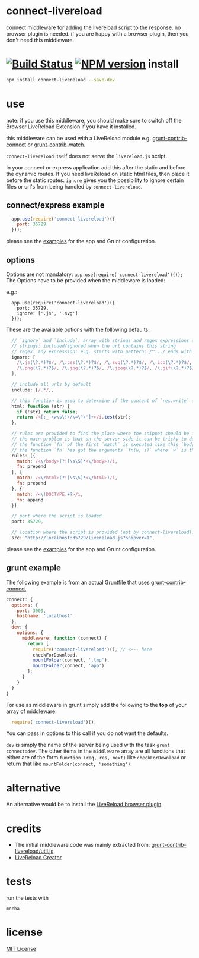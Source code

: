 connect-livereload
==================
connect middleware for adding the livereload script to the response.
no browser plugin is needed.
if you are happy with a browser plugin, then you don't need this middleware.

[![Build Status](https://travis-ci.org/intesso/connect-livereload.png)](https://travis-ci.org/intesso/connect-livereload)
[![NPM version](https://badge.fury.io/js/connect-livereload.png)](http://badge.fury.io/js/connect-livereload)
install
=======
```bash
npm install connect-livereload --save-dev
```

use
===
note: if you use this middleware, you should make sure to switch off the Browser LiveReload Extension if you have it installed.

this middleware can be used with a LiveReload module e.g. [grunt-contrib-connect](https://github.com/gruntjs/grunt-contrib-connect) or [grunt-contrib-watch](https://github.com/gruntjs/grunt-contrib-watch).

`connect-livereload` itself does not serve the `livereload.js` script.

In your connect or express application add this after the static and before the dynamic routes.
If you need liveReload on static html files, then place it before the static routes.
`ignore` gives you the possibility to ignore certain files or url's from being handled by `connect-livereload`.

## connect/express example
```javascript
  app.use(require('connect-livereload')({
    port: 35729
  }));
```

please see the [examples](https://github.com/intesso/connect-livereload/tree/master/examples) for the app and Grunt configuration.

## options
Options are not mandatory: `app.use(require('connect-livereload')());`
The Options have to be provided when the middleware is loaded:

e.g.:
```
  app.use(require('connect-livereload')({
    port: 35729,
    ignore: ['.js', '.svg']
  }));

```

These are the available options with the following defaults:

```javascript
  // `ignore` and `include`: array with strings and regex expressions elements.
  // strings: included/ignored when the url contains this string
  // regex: any expression: e.g. starts with pattern: /^.../ ends with pattern: /...$/
  ignore: [
    /\.js(\?.*)?$/, /\.css(\?.*)?$/, /\.svg(\?.*)?$/, /\.ico(\?.*)?$/, /\.woff(\?.*)?$/,
    /\.png(\?.*)?$/, /\.jpg(\?.*)?$/, /\.jpeg(\?.*)?$/, /\.gif(\?.*)?$/, /\.pdf(\?.*)?$/
  ],

  // include all urls by default
  include: [/.*/],

  // this function is used to determine if the content of `res.write` or `res.end` is html.
  html: function (str) {
    if (!str) return false;
    return /<[:_-\w\s\!\/\=\"\']+>/i.test(str);
  },

  // rules are provided to find the place where the snippet should be inserted.
  // the main problem is that on the server side it can be tricky to determine if a string will be valid html on the client.
  // the function `fn` of the first `match` is executed like this `body.replace(rule.match, rule.fn);`
  // the function `fn` has got the arguments `fn(w, s)` where `w` is the matches string and `s` is the snippet.
  rules: [{
    match: /<\/body>(?![\s\S]*<\/body>)/i,
    fn: prepend
  }, {
    match: /<\/html>(?![\s\S]*<\/html>)/i,
    fn: prepend
  }, {
    match: /<\!DOCTYPE.+?>/i,
    fn: append
  }],

  // port where the script is loaded
  port: 35729,

  // location where the script is provided (not by connect-livereload). Change this e.g. when serving livereload with a proxy.
  src: "http://localhost:35729/livereload.js?snipver=1",
```

please see the [examples](https://github.com/intesso/connect-livereload/tree/master/examples) for the app and Grunt configuration.


## grunt example

The following example is from an actual Gruntfile that uses [grunt-contrib-connect](https://github.com/gruntjs/grunt-contrib-connect)

```javascript
connect: {
  options: {
    port: 3000,
    hostname: 'localhost'
  },
  dev: {
    options: {
      middleware: function (connect) {
        return [
          require('connect-livereload')(), // <--- here
          checkForDownload,
          mountFolder(connect, '.tmp'),
          mountFolder(connect, 'app')
        ];
      }
    }
  }
}
```
For use as middleware in grunt simply add the following to the **top** of your array of middleware.

```javascript
  require('connect-livereload')(),
```
You can pass in options to this call if you do not want the defaults.

`dev` is simply the name of the server being used with the task `grunt connect:dev`. The other items in the `middleware` array are all functions that either are of the form `function (req, res, next)` like `checkForDownload` or return that like `mountFolder(connect, 'something')`.

alternative
===========
An alternative would be to install the [LiveReload browser plugin](https://chrome.google.com/webstore/detail/livereload/jnihajbhpnppcggbcgedagnkighmdlei).


credits
=======
* The initial middleware code was mainly extracted from: [grunt-contrib-livereload/util.js](https://github.com/gruntjs/grunt-contrib-livereload/blob/master/lib/utils.js)
* [LiveReload Creator](http://livereload.com/)

tests
=====
run the tests with
```
mocha
```

license
=======
[MIT License](https://github.com/intesso/connect-livereload/blob/master/LICENSE)
